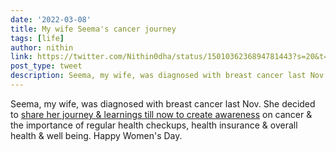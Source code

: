 ```yaml
---
date: '2022-03-08'
title: My wife Seema's cancer journey
tags: [life]
author: nithin
link: https://twitter.com/Nithin0dha/status/1501036236894781443?s=20&t=IOfhnUqTKp9DLdQHYQJU9g
post_type: tweet
description: Seema, my wife, was diagnosed with breast cancer last Nov. She decided to share her journey & learnings till now to create awareness...
---
```


Seema, my wife, was diagnosed with breast cancer last Nov. She decided to [share her journey & learnings till now to create awareness](https://seema.page) on cancer & the importance of regular health checkups, health insurance & overall health & well being. 
Happy Women's Day. 

